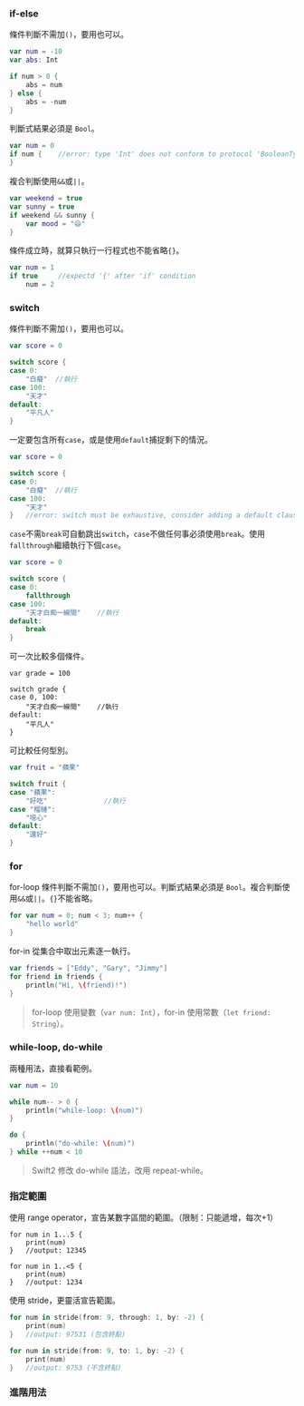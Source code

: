### if-else

條件判斷不需加`()`，要用也可以。
```swift
var num = -10
var abs: Int

if num > 0 {
    abs = num
} else {
    abs = -num
}
```

判斷式結果必須是 `Bool`。
```swift
var num = 0
if num {    //error: type 'Int' does not conform to protocol 'BooleanType'
}
```

複合判斷使用`&&`或`||`。
```swift
var weekend = true
var sunny = true
if weekend && sunny {
    var mood = "😄"
}
```

條件成立時，就算只執行一行程式也不能省略`{}`。
```swift
var num = 1
if true     //expectd '{' after 'if' condition
    num = 2
```

### switch

條件判斷不需加`()`，要用也可以。
```swift
var score = 0

switch score {
case 0:
    "白癡"  //執行
case 100:
    "天才"
default:
    "平凡人"
}
```

一定要包含所有`case`，或是使用`default`捕捉剩下的情況。
```swift
var score = 0

switch score {
case 0:
    "白癡"  //執行
case 100:
    "天才"
}   //error: switch must be exhaustive, consider adding a default clause
```

`case`不需`break`可自動跳出`switch`，`case`不做任何事必須使用`break`。使用`fallthrough`繼續執行下個`case`。

```swift
var score = 0

switch score {
case 0:
    fallthrough
case 100:
    "天才白痴一線間"    //執行
default:
    break
}
```

可一次比較多個條件。
```switch
var grade = 100

switch grade {
case 0, 100:
    "天才白痴一線間"    //執行
default:
    "平凡人"
}
```

可比較任何型別。
```swift
var fruit = "蘋果"

switch fruit {
case "蘋果":
    "好吃"              //執行
case "榴槤":
    "噁心"
default:
    "還好"
}
```

### for

for-loop 條件判斷不需加`()`，要用也可以。判斷式結果必須是 `Bool`。複合判斷使用`&&`或`||`。`{}`不能省略。
```swift
for var num = 0; num < 3; num++ {
    "hello world"
}
```

for-in 從集合中取出元素逐一執行。
```swift
var friends = ["Eddy", "Gary", "Jimmy"]
for friend in friends {
    println("Hi, \(friend)!")
}
```

> for-loop 使用變數（`var num: Int`），for-in 使用常數（`let friend: String`）。

### while-loop, do-while

兩種用法，直接看範例。
```swift
var num = 10

while num-- > 0 {
    println("while-loop: \(num)")
}

do {
    println("do-while: \(num)")
} while ++num < 10
```

> Swift2 修改 do-while 語法，改用 repeat-while。

### 指定範圍

使用 range operator，宣告某數字區間的範圍。（限制：只能遞增，每次+1）
```switch
for num in 1...5 {
    print(num)
}   //output: 12345

for num in 1..<5 {
    print(num)
}   //output: 1234
```

使用 stride，更靈活宣告範圍。
```swift
for num in stride(from: 9, through: 1, by: -2) {
    print(num)
}   //output: 97531 (包含終點)

for num in stride(from: 9, to: 1, by: -2) {
    print(num)
}   //output: 9753 (不含終點)
```

### 進階用法